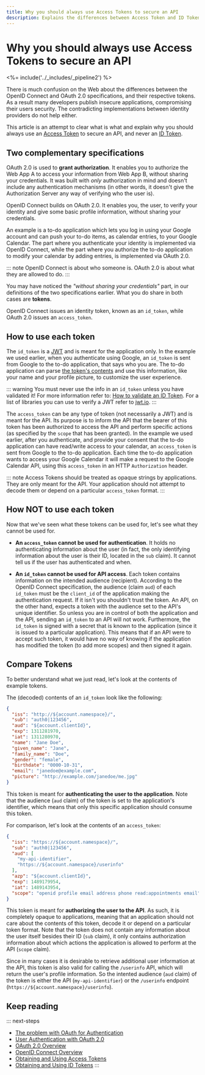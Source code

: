 ```yaml
---
title: Why you should always use Access Tokens to secure an API
description: Explains the differences between Access Token and ID Token and why the latter should never be used to secure an API.
---
```

# Why you should always use Access Tokens to secure an API

<%= include('../_includes/_pipeline2') %>

There is much confusion on the Web about the differences between the OpenID Connect and OAuth 2.0 specifications, and their respective tokens. As a result many developers publish insecure applications, compromising their users security. The contradicting implementations between identity providers do not help either.

This article is an attempt to clear what is what and explain why you should always use an [Access Token](/tokens/access-token) to secure an API, and never an [ID Token](/tokens/id-token).

## Two complementary specifications

OAuth 2.0 is used to __grant authorization__. It enables you to authorize the Web App A to access your information from Web App B, without sharing your credentials. It was built with _only_ authorization in mind and doesn't include any authentication mechanisms (in other words, it doesn't give the Authorization Server any way of verifying who the user is).

OpenID Connect builds on OAuth 2.0. It enables you, the user, to verify your identity and give some basic profile information, without sharing your credentials.

An example is a to-do application which lets you log in using your Google account and can push your to-do items, as calendar entries, to your Google Calendar. The part where you authenticate your identity is implemented via OpenID Connect, while the part where you authorize the to-do application to modify your calendar by adding entries, is implemented via OAuth 2.0.

::: note
  OpenID Connect is about who someone is. OAuth 2.0 is about what they are allowed to do.
:::

You may have noticed the _"without sharing your credentials"_ part, in our definitions of the two specifications earlier. What you do share in both cases are **tokens**.

OpenID Connect issues an identity token, known as an `id_token`, while OAuth 2.0 issues an `access_token`.

## How to use each token

The `id_token` is a [JWT](/jwt) and is meant for the application only. In the example we used earlier, when you authenticate using Google, an `id_token` is sent from Google to the to-do application, that says who you are. The to-do application can parse [the token's contents](https://openid.net/specs/openid-connect-core-1_0.html#StandardClaims) and use this information, like your name and your profile picture, to customize the user experience.

::: warning
You must never use the info in an `id_token` unless you have validated it! For more information refer to: [How to validate an ID Token](/tokens/id-token#validate-an-id-token). For a list of libraries you can use to verify a JWT refer to [jwt.io](https://jwt.io/).
:::

The `access_token` can be any type of token (not necessarily a JWT) and is meant for the API. Its purpose is to inform the API that the bearer of this token has been authorized to access the API and perform specific actions (as specified by the `scope` that has been granted). In the example we used earlier, after you authenticate, and provide your consent that the to-do application can have read/write access to your calendar, an `access_token` is sent from Google to the to-do application. Each time the to-do application wants to access your Google Calendar it will make a request to the Google Calendar API, using this `access_token` in an HTTP `Authorization` header.

::: note
  Access Tokens should be treated as opaque strings by applications. They are only meant for the API. Your application should not attempt to decode them or depend on a particular <code>access_token</code> format.
:::

## How NOT to use each token

Now that we've seen what these tokens can be used for, let's see what they cannot be used for.

- __An `access_token` cannot be used for authentication__. It holds no authenticating information about the user (in fact, the only identifying information about the user is their ID, located in the `sub` claim). It cannot tell us if the user has authenticated and when.

- __An `id_token` cannot be used for API access__. Each token contains information on the intended audience (recipient). According to the OpenID Connect specification, the audience (claim `aud`) of each `id_token` must be the `client_id` of the application making the authentication request. If it isn't you shouldn't trust the token. An API, on the other hand, expects a token with the audience set to the API's unique identifier. So unless you are in control of both the application and the API, sending an `id_token` to an API will not work. Furthermore, the `id_token` is signed with a secret that is known to the application (since it is issued to a particular application). This means that if an API were to accept such token, it would have no way of knowing if the application has modified the token (to add more scopes) and then signed it again.

## Compare Tokens

To better understand what we just read, let's look at the contents of example tokens.

The (decoded) contents of an `id_token` look like the following:

```json
{
  "iss": "http://${account.namespace}/",
  "sub": "auth0|123456",
  "aud": "${account.clientId}",
  "exp": 1311281970,
  "iat": 1311280970,
  "name": "Jane Doe",
  "given_name": "Jane",
  "family_name": "Doe",
  "gender": "female",
  "birthdate": "0000-10-31",
  "email": "janedoe@example.com",
  "picture": "http://example.com/janedoe/me.jpg"
}
```

This token is meant for __authenticating the user to the application__. Note that the audience (`aud` claim) of the token is set to the application's identifier, which means that only this specific application should consume this token.

For comparison, let's look at the contents of an `access_token`:

```json
{
  "iss": "https://${account.namespace}/",
  "sub": "auth0|123456",
  "aud": [
    "my-api-identifier",
    "https://${account.namespace}/userinfo"
  ],
  "azp": "${account.clientId}",
  "exp": 1489179954,
  "iat": 1489143954,
  "scope": "openid profile email address phone read:appointments email"
}
```

This token is meant for __authorizing the user to the API__. As such, it is completely opaque to applications, meaning that an application should not care about the contents of this token, decode it or depend on a particular token format. Note that the token does not contain any information about the user itself besides their ID (`sub` claim), it only contains authorization information about which actions the application is allowed to perform at the API (`scope` claim).

Since in many cases it is desirable to retrieve additional user information at the API, this token is also valid for calling the `/userinfo` API, which will return the user's profile information. So the intented audience (`aud` claim) of the token is either the API (`my-api-identifier`) or the `/userinfo` endpoint (`https://${account.namespace}/userinfo`).

## Keep reading

::: next-steps
* [The problem with OAuth for Authentication](http://www.thread-safe.com/2012/01/problem-with-oauth-for-authentication.html)
* [User Authentication with OAuth 2.0](https://oauth.net/articles/authentication/)
* [OAuth 2.0 Overview](/protocols/oauth2)
* [OpenID Connect Overview](/protocols/oidc)
* [Obtaining and Using Access Tokens](/tokens/access-token)
* [Obtaining and Using ID Tokens](/tokens/id-token)
:::
